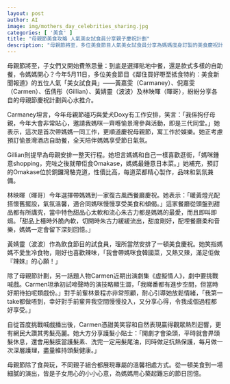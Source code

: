 ```yaml
---
layout: post
author: AI
image: img/mothers_day_celebrities_sharing.jpg
categories: [ '美食' ]
title: "母親節美食攻略 人氣美女試食員分享親子慶祝計劃"
description: "母親節將至，多位美食節目人氣美女試食員分享為媽媽度身訂製的美食慶祝計劃，從自助餐、Omakase、復古西餐廳到熱辣韓國菜，各展親子溫馨與心思。同場更有Carmen憑新劇《虛擬情人》初試喊戲感受與護髮心得，展現不同親情與生活點滴。"
---
```

母親節將至，子女們又開始費煞思量：到底是選擇貼地中餐，還是款式多樣的自助餐，令媽媽開心？今年5月11日，多位美食節目《鄰住買好嘢至抵食特約︰美食新聞報道》的五位人氣「美女試食員」——黃嘉雯（Carmaney）、倪嘉雯（Carmen）、伍倩彤（Gillian）、黃婧靈（波波）及林映暉（暉哥），紛紛分享各自的母親節慶祝計劃與心水推介。

Carmaney坦言，今年母親節碰巧與愛犬Doxy有工作安排，笑言：「我係狗仔母親，今年大會非常貼心，邀請我媽咪一齊喺愉景灣參與活動，即是三代同堂。」她表示，這次是首次帶媽媽一同工作，更順道慶祝母親節，寓工作於娛樂。她正考慮預訂愉景灣酒店自助餐，全天陪伴媽媽享受節日氣氛。

Gillian則提早為母親安排一整天行程。她坦言媽媽和自己一樣喜歡逛街，「媽咪鍾意shopping，完咗之後就帶佢食Omakase，媽媽最鍾意日本菜。」她補充，預訂的Omakase位於銅鑼灣駱克道，性價比高，每道菜都精心製作，品味和氣氛兼備。

林映暉（暉哥）今年選擇帶媽媽到一家復古風西餐廳慶祝。她表示：「暖黃燈光配搭懷舊擺設，氣氛溫馨，適合同媽咪慢慢享受美食和傾偈。」這家餐廳從頭盤到甜品都有所講究，當中特色甜品心太軟和流心朱古力都是媽媽的最愛，而且即叫即焗。「甜品上檯時外脆內軟，切開時朱古力緩緩流出，甜度剛好，配埋餐廳柔和音樂，媽媽一定會留下深刻回憶。」

黃婧靈（波波）作為飲食節目的試食員，理所當然安排了一頓美食慶祝。她笑指媽媽不愛生冷食物，剛好也喜歡辣味，「我會帶媽咪食韓國菜，又熱又辣，滿足佢做『辣妹』的心願！」

除了母親節計劃，另一話題人物Carmen近期出演劇集《虛擬情人》，劇中要挑戰喊戲。Carmen坦承初試啼聲時的演技略顯生澀，「我睇番都有進步空間，但當時好期待拍呢類戲份。」對手前輩林景程亦非常照顧，耐心引導她放鬆情緒，「我第一take都做唔到，幸好對手前輩畀我空間慢慢投入，又分享心得，令我成個過程都好享受。」

自從首度挑戰喊戲播出後，Carmen憑甜美笑容和自然表現贏得觀眾熱烈迴響，更有網民大讚其秀髮亮麗。她大方分享護髮小貼士：「開劇才會染頭，平時就會畀頭髮休息，還會用髮膜當護髮素、洗完一定用髮尾油，同時做足抗熱保護，每月做一次深層護理，盡量維持頭髮健康。」

母親節除了食與玩，不同親子組合都展現專屬的溫馨相處方式。從一頓美食到一場細膩的演出，皆是子女用心的小小心意，為媽媽用心築起難忘的節日回憶。